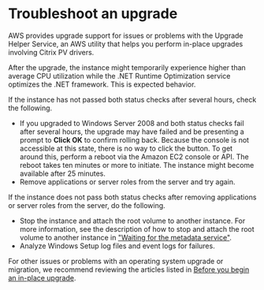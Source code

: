 # Troubleshoot an upgrade<a name="os-upgrade-trbl"></a>

AWS provides upgrade support for issues or problems with the Upgrade Helper Service, an AWS utility that helps you perform in\-place upgrades involving Citrix PV drivers\.

After the upgrade, the instance might temporarily experience higher than average CPU utilization while the \.NET Runtime Optimization service optimizes the \.NET framework\. This is expected behavior\.

If the instance has not passed both status checks after several hours, check the following\.
+ If you upgraded to Windows Server 2008 and both status checks fail after several hours, the upgrade may have failed and be presenting a prompt to **Click OK** to confirm rolling back\. Because the console is not accessible at this state, there is no way to click the button\. To get around this, perform a reboot via the Amazon EC2 console or API\. The reboot takes ten minutes or more to initiate\. The instance might become available after 25 minutes\.
+ Remove applications or server roles from the server and try again\.

If the instance does not pass both status checks after removing applications or server roles from the server, do the following\.
+ Stop the instance and attach the root volume to another instance\. For more information, see the description of how to stop and attach the root volume to another instance in ["Waiting for the metadata service"](common-messages.md#metadata-unavailable)\.
+ Analyze Windows Setup log files and event logs for failures\. 

For other issues or problems with an operating system upgrade or migration, we recommend reviewing the articles listed in [Before you begin an in\-place upgrade](os-inplaceupgrade.md#os-upgrade-before)\.